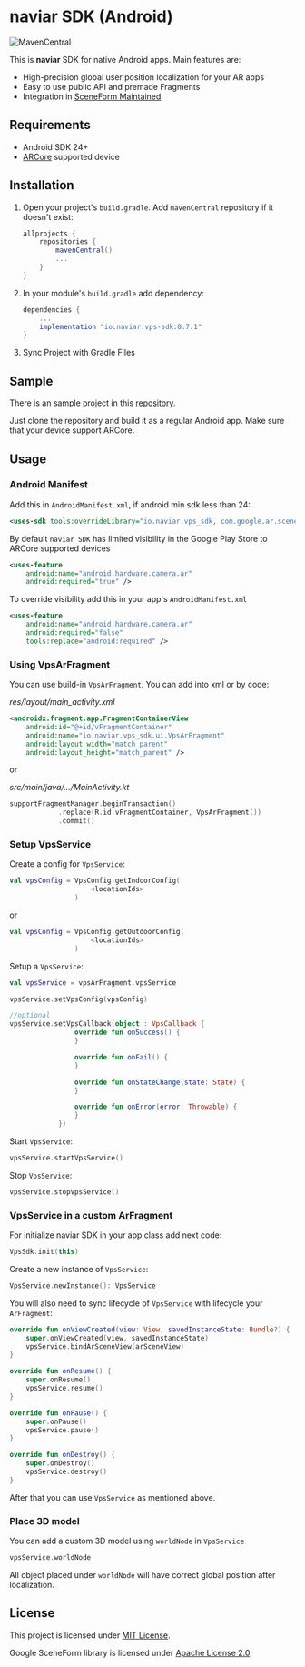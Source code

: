 # naviar SDK (Android)

![MavenCentral](https://img.shields.io/static/v1?label=Maven%20Central&message=v.0.7.1&color=success&style=flat)

This is **naviar** SDK for native Android apps. Main features are:
- High-precision global user position localization for your AR apps
- Easy to use public API and premade Fragments
- Integration in [SceneForm Maintained](https://github.com/SceneView/sceneform-android)

## Requirements
- Android SDK 24+
- [ARCore](https://developers.google.com/ar/develop) supported device

## Installation

1. Open your project's `build.gradle`. Add `mavenCentral` repository if it doesn't exist:
    ```gradle
    allprojects {
        repositories {
            mavenCentral()
            ...
        }
    }
    ```

2. In your module's `build.gradle` add dependency:
    ```gradle
    dependencies {
        ...
        implementation "io.naviar:vps-sdk:0.7.1"
    }
    ```

3. Sync Project with Gradle Files


## Sample

There is an sample project in this [repository](/sample). 

Just clone the repository and build it as a regular Android app. Make sure that your device support ARCore.

## Usage

### Android Manifest

Add this in `AndroidManifest.xml`, if android min sdk less than 24: 

```xml
<uses-sdk tools:overrideLibrary="io.naviar.vps_sdk, com.google.ar.sceneform.sceneform, com.google.ar.sceneform.ux" />
```

By default `naviar SDK` has limited visibility in the Google Play Store to ARCore supported devices

```xml
<uses-feature
    android:name="android.hardware.camera.ar"
    android:required="true" />
```

To override visibility add this in your app's `AndroidManifest.xml`

```xml
<uses-feature
    android:name="android.hardware.camera.ar"
    android:required="false"
    tools:replace="android:required" />
```

### Using VpsArFragment

You can use build-in `VpsArFragment`. You can add into xml or by code:

*res/layout/main_activity.xml*
```xml
<androidx.fragment.app.FragmentContainerView
    android:id="@+id/vFragmentContainer"
    android:name="io.naviar.vps_sdk.ui.VpsArFragment"
    android:layout_width="match_parent"
    android:layout_height="match_parent" />
```
or

*src/main/java/…/MainActivity.kt*
```kotlin
supportFragmentManager.beginTransaction()
            .replace(R.id.vFragmentContainer, VpsArFragment())
            .commit()
```

### Setup VpsService

Create a config for `VpsService`:

```kotlin
val vpsConfig = VpsConfig.getIndoorConfig(
                    <locationIds>
                )
```
or
```kotlin
val vpsConfig = VpsConfig.getOutdoorConfig(
                    <locationIds>
                )
```

Setup a `VpsService`:

```kotlin
val vpsService = vpsArFragment.vpsService

vpsService.setVpsConfig(vpsConfig)

//optional
vpsService.setVpsCallback(object : VpsCallback {
                override fun onSuccess() {
                }

                override fun onFail() {
                }

                override fun onStateChange(state: State) {
                }

                override fun onError(error: Throwable) {
                }
            })
```

Start `VpsService`:

```kotlin
vpsService.startVpsService()
```

Stop `VpsService`:

```kotlin
vpsService.stopVpsService()
```

### VpsService in a custom ArFragment

For initialize naviar SDK in your app class add next code:
```kotlin
VpsSdk.init(this)
```

Create a new instance of `VpsService`:
```kotlin
VpsService.newInstance(): VpsService
```

You will also need to sync lifecycle of `VpsService` with lifecycle your `ArFragment`:
```kotlin
override fun onViewCreated(view: View, savedInstanceState: Bundle?) {
    super.onViewCreated(view, savedInstanceState)
    vpsService.bindArSceneView(arSceneView)
}

override fun onResume() {
    super.onResume()
    vpsService.resume()
}

override fun onPause() {
    super.onPause()
    vpsService.pause()
}

override fun onDestroy() {
    super.onDestroy()
    vpsService.destroy()
}
```

After that you can use `VpsService` as mentioned above.


### Place 3D model

You can add a custom 3D model using `worldNode` in `VpsService`

```kotlin
vpsService.worldNode
```
All object placed under `worldNode` will have correct global position after localization.

## License

This project is licensed under [MIT License](LICENSE).

Google SceneForm library is licensed under [Apache License 2.0](https://github.com/google-ar/sceneform-android-sdk/blob/master/LICENSE).
